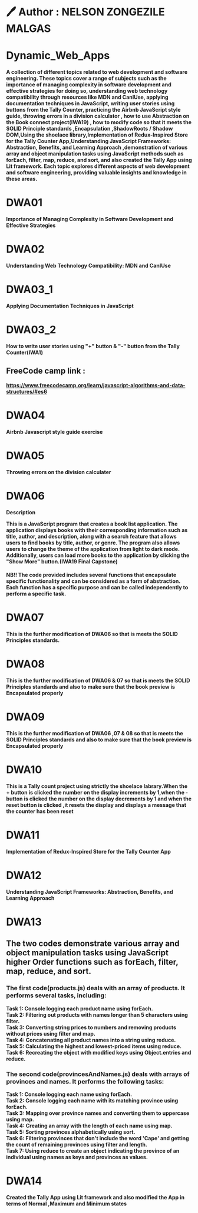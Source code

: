 # <strong> 🖊️ Author : NELSON ZONGEZILE MALGAS
# <strong>Dynamic_Web_Apps</strong> 

 A collection of different topics related to web development and software engineering. These topics cover a range of subjects such as the importance of managing complexity in software development and effective strategies for doing so, understanding web technology compatibility through resources like MDN and CanIUse, applying documentation techniques in JavaScript, writing user stories using buttons from the Tally Counter, practicing the Airbnb JavaScript style guide, throwing errors in a division calculator , how to use Abstraction on the Book connect project(IWA19) , how to modify code so that it meets the SOLID Principle standards ,Encapsulation ,ShadowRoots / Shadow DOM,Using the shoelace library,Implementation of Redux-Inspired Store for the Tally Counter App,Understanding JavaScript Frameworks: Abstraction, Benefits, and Learning Approach ,demonstration of various array and object manipulation tasks using JavaScript methods such as <strong>forEach</strong>, <strong>filter</strong>, <strong>map</strong>, <strong>reduce</strong>, and <strong>sort</strong>, and also created the Tally App using Lit framework. Each topic explores different aspects of web development and software engineering, providing valuable insights and knowledge in these areas.

# DWA01
Importance of Managing Complexity in Software Development and Effective Strategies

# DWA02
Understanding Web Technology Compatibility: MDN and CanIUse

# DWA03_1
Applying Documentation Techniques in JavaScript
# DWA03_2
How to write user stories using "+" button & "-" button from the Tally Counter(IWA1)

## FreeCode camp link :
 https://www.freecodecamp.org/learn/javascript-algorithms-and-data-structures/#es6

# DWA04
Airbnb Javascript style guide exercise

# DWA05
Throwing errors on the division calculater

# DWA06

**Description**

This is  a JavaScript program that creates a book list application. The application displays books with their corresponding information such as title, author, and description, along with a search feature that allows users to find books by title, author, or genre. The program also allows users to change the theme of the application from light to dark mode. Additionally, users can load more books to the application by clicking the "Show More" button.(IWA19 Final Capstone)

####  NB!! The code provided includes several functions that encapsulate specific functionality and can be considered as a form of abstraction. Each function has a specific purpose and can be called independently to perform a specific task.

# DWA07

This is the further modification of DWA06 so that is meets the SOLID Principles standards.

# DWA08

This is the further modification of DWA06 & 07 so that is meets the SOLID Principles standards and also to make sure that the book preview is Encapsulated properly

# DWA09

This is the further modification of DWA06 ,07 & 08  so that is meets the SOLID Principles standards and also to make sure that the book preview is Encapsulated properly

# DWA10 

This is a Tally count project using strictly the shoelace labrary.When the + button is clicked the number on the display increments by 1,when the - button is clicked the number on the display decrements by 1 and when the reset button is clicked ,it resets the display and displays a message that the counter has been reset

# DWA11

Implementation of Redux-Inspired Store for the Tally Counter App

# DWA12

Understanding JavaScript Frameworks: Abstraction, Benefits, and Learning Approach

# DWA13

## The two codes demonstrate various array and object manipulation tasks using JavaScript higher Order functions such as forEach, filter, map, reduce, and sort.
 

### The first code(products.js) deals with an array of products. It performs several tasks, including:

Task 1: Console logging each product name using forEach.<br>
Task 2: Filtering out products with names longer than 5 characters using filter.<br>
Task 3: Converting string prices to numbers and removing products without prices using filter and map.<br>
Task 4: Concatenating all product names into a string using reduce.<br>
Task 5: Calculating the highest and lowest-priced items using reduce.<br>
Task 6: Recreating the object with modified keys using Object.entries and reduce.

### The second code(provincesAndNames.js) deals with arrays of provinces and names. It performs the following tasks:

Task 1: Console logging each name using forEach.<br>
Task 2: Console logging each name with its matching province using forEach.<br>
Task 3: Mapping over province names and converting them to uppercase using map.<br>
Task 4: Creating an array with the length of each name using map.<br>
Task 5: Sorting provinces alphabetically using sort.<br>
Task 6: Filtering provinces that don't include the word 'Cape' and getting the count of remaining provinces using filter and length.<br>
Task 7: Using reduce to create an object indicating the province of an individual using names as keys and provinces as values.

# DWA14

Created the Tally App using Lit framework and also modified the App in terms of Normal ,Maximum and Minimum states